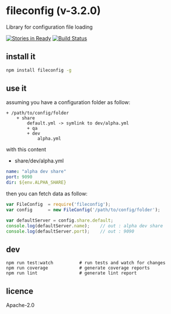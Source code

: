 # fileconfig (v-3.2.0)

Library for configuration file loading

[![Stories in Ready](https://badge.waffle.io/viqueen/fileconfig.svg?label=ready&title=Ready)](http://waffle.io/viqueen/fileconfig)
[![Build Status](https://travis-ci.org/viqueen/fileconfig.svg?branch=master)](https://travis-ci.org/viqueen/fileconfig)


## install it

```bash
npm install fileconfig -g
```

## use it

assuming you have a configuration folder as follow:

```
+ /path/to/config/folder
    + share
        default.yml -> symlink to dev/alpha.yml
        + qa
        + dev
            alpha.yml
```

with this content

- share/dev/alpha.yml

```yaml
name: "alpha dev share"
port: 9090
dir: ${env.ALPHA_SHARE}
```

then you can fetch data as follow:

```javascript
var FileConfig  = require('fileconfig');
var config      = new FileConfig('/path/to/config/folder');

var defaultServer = config.share.default;
console.log(defaultServer.name);    // out : alpha dev share
console.log(defaultServer.port);    // out : 9090
```

## dev

```
npm run test:watch          # run tests and watch for changes
npm run coverage            # generate coverage reports
npm run lint                # generate lint report
```

## licence

Apache-2.0
